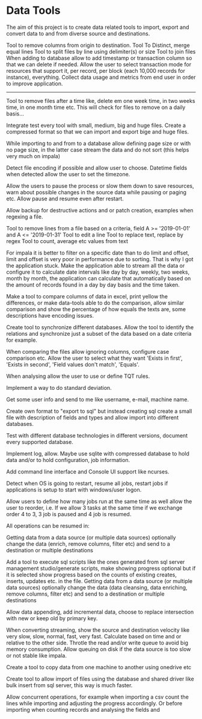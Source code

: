 # Data Tools

The aim of this project is to create data related tools to import, export and convert data to and from diverse source and destinations.

Tool to remove columns from origin to destination.
Tool To Distinct, merge equal lines
Tool to split files by line using delimiter(s) or size
Tool to join files
When adding to database allow to add timestamp or transaction column so that we can delete if needed.
Allow the user to select transaction mode for resources that support it, per record, per block (each 10,000 records for instance), everything.
Collect data usage and metrics from end user in order to improve application.


---
Tool to remove files after a time like, delete em one week time, in two weeks time, in one month time etc.
This will check for files to remove on a daily basis...

Integrate test every tool with small, medium, big and huge files. Create a compressed format so that we can import and export bige and huge files.

While importing to and from to a database allow defining page size or with no page size, in the latter case stream the data and do not sort (this helps very much on impala)

Detect file encoding if possible and allow user to choose.
Datetime fields when detected allow the user to set the timezone.

Allow the users to pause the process or slow them down to save resources, warn about possible changes in the source data while pausing or paging etc. Allow pause and resume even after restart.

Allow backup for destructive actions and or patch creation, examples when regexing a file.

Tool to remove lines from a file based on a criteria, field A >= '2019-01-01' and A <= '2019-01-31'
Tool to edit a line
Tool to replace text, replace by regex
Tool to count, average etc values from text

For impala it is better to filter on a specific date than to do limit and offset, limit and offset is very poor in performance due to sorting. That is why I got the application stuck. Make the application able to stream all the data or configure it to calculate date intervals like day by day, weekly, two weeks, month by month, the application can calculate that automatically based on the amount of records found in a day by day basis and the time taken.

Make a tool to compare columns of data in excel, print yellow the differences, or make data-tools able to do the comparison, allow similar comparison and show the percentage of how equals the texts are, some descriptions have encoding issues.


Create tool to synchronize different databases. Allow the tool to identify the relations and synchronize just a subset of the data based on a date criteria for example.


When comparing the files allow ignoring columns, configure case comparison etc. Allow the user to select what they want 'Exists in first', 'Exists in second', 'Field values don't match', 'Equals'.

When analysing allow the user to use or define TQT rules.

Implement a way to do standard deviation.

Get some user info and send to me like username, e-mail, machine name.

Create own format to "export to sql" but instead creating sql create a small file with description of fields and types and allow import into different databases.

Test with different database technologies in different versions, document every supported database.

Implement log, allow. Maybe use sqlite with compressed database to hold data and/or to hold configuration, job information.

Add command line interface and Console UI support like ncurses. 

Detect when OS is going to restart, resume all jobs, restart jobs if applications is setup to start with windows/user logon.

Allow users to define how many jobs run at the same time as well allow the user to reorder, i.e. If we allow 3 tasks at the same time if we exchange order 4 to 3, 3 job is paused and 4 job is resumed.


All operations can be resumed in:

Getting data from a data source (or multiple data sources) optionally change the data (enrich, remove columns, filter etc) and send to a destination or multiple destinations

Add a tool to execute sql scripts like the ones generated from sql server management studio/generate scripts, make showing progress optional but if it is selected show progress based on the counts of existing creates, inserts, updates etc. in the file.
Getting data from a data source (or multiple data sources) optionally change the data (data cleansing, data enriching, remove columns, filter etc) and send to a destination or multiple destinations

Allow data appending, add incremental data, choose to replace intersection with new or keep old by primary key.

When converting streaming, show the source and destination velocity like very slow, slow, normal, fast, very fast. Calculate based on time and or relative to the other side. Throtle the read and/or write queue to avoid big memory consumption. Allow queuing on disk if the data source is too slow or not stable like impala.

Create a tool to copy data from one machine to another using onedrive etc

Create tool to allow import of files using the database and shared driver like bulk insert from sql server, this way is much faster.

Allow concurrent operations, for example when importing a csv count the lines while importing and adjusting the progress accordingly.
Or before importing when counting records and analysing the fields and 